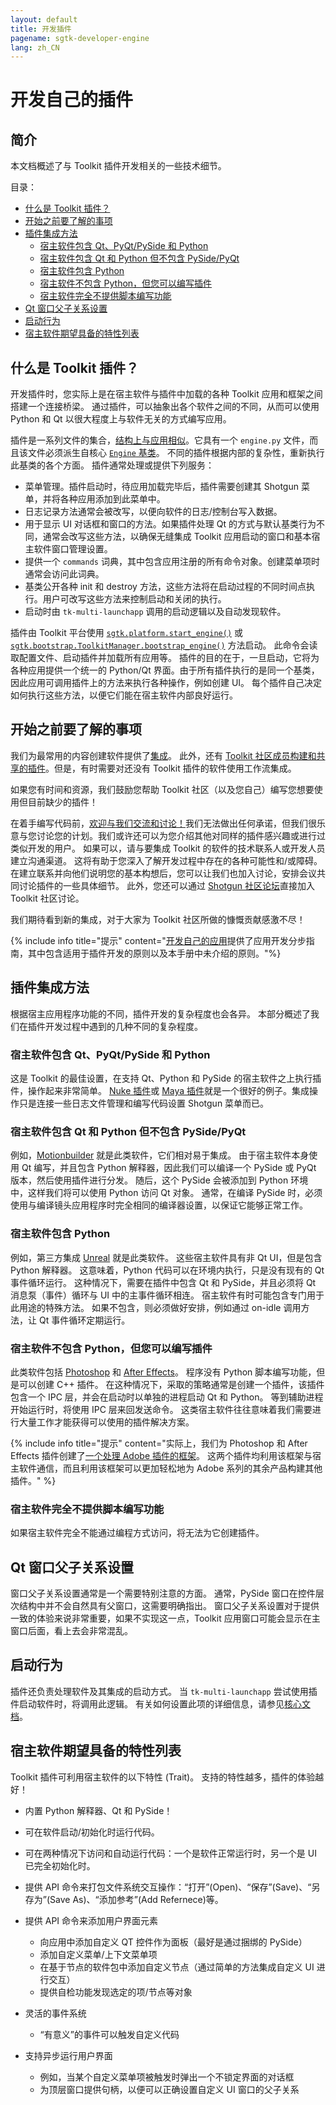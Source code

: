 ```yaml
---
layout: default
title: 开发插件
pagename: sgtk-developer-engine
lang: zh_CN
---
```


# 开发自己的插件

## 简介
本文档概述了与 Toolkit 插件开发相关的一些技术细节。

目录：
- [什么是 Toolkit 插件？](#what-is-a-toolkit-engine)
- [开始之前要了解的事项](#things-to-know-before-you-start)
- [插件集成方法](#approaches-to-engine-integration)
   - [宿主软件包含 Qt、PyQt/PySide 和 Python](#host-software-includes-qt-pyqtpyside-and-python)
   - [宿主软件包含 Qt 和 Python 但不包含 PySide/PyQt](#host-software-includes-qt-and-python-but-not-pysidepyqt)
   - [宿主软件包含 Python](#host-software-includes-python)
   - [宿主软件不包含 Python，但您可以编写插件](#host-software-does-not-contain-python-but-you-can-write-plugins)
   - [宿主软件完全不提供脚本编写功能](#host-software-provides-no-scriptability-at-all)
- [Qt 窗口父子关系设置](#qt-window-parenting)
- [启动行为](#startup-behavior)
- [宿主软件期望具备的特性列表](#host-software-wish-list)

## 什么是 Toolkit 插件？
开发插件时，您实际上是在宿主软件与插件中加载的各种 Toolkit 应用和框架之间搭建一个连接桥梁。
通过插件，可以抽象出各个软件之间的不同，从而可以使用 Python 和 Qt 以很大程度上与软件无关的方式编写应用。

插件是一系列文件的集合，[结构上与应用相似](sgtk-developer-app.md#anatomy-of-the-template-starter-app)。它具有一个 `engine.py` 文件，而且该文件必须派生自核心 [`Engine` 基类](https://github.com/shotgunsoftware/tk-core/blob/master/python/tank/platform/engine.py)。
不同的插件根据内部的复杂性，重新执行此基类的各个方面。
插件通常处理或提供下列服务：

- 菜单管理。插件启动时，待应用加载完毕后，插件需要创建其 Shotgun 菜单，并将各种应用添加到此菜单中。
- 日志记录方法通常会被改写，以便向软件的日志/控制台写入数据。
- 用于显示 UI 对话框和窗口的方法。如果插件处理 Qt 的方式与默认基类行为不同，通常会改写这些方法，以确保无缝集成 Toolkit 应用启动的窗口和基本宿主软件窗口管理设置。
- 提供一个 `commands` 词典，其中包含应用注册的所有命令对象。创建菜单项时通常会访问此词典。
- 基类公开各种 init 和 destroy 方法，这些方法将在启动过程的不同时间点执行。用户可改写这些方法来控制启动和关闭的执行。
- 启动时由 `tk-multi-launchapp` 调用的启动逻辑以及自动发现软件。

插件由 Toolkit 平台使用 [`sgtk.platform.start_engine()`](https://developer.shotgunsoftware.com/tk-core/platform.html#sgtk.platform.start_engine) 或 [`sgtk.bootstrap.ToolkitManager.bootstrap_engine()`](https://developer.shotgunsoftware.com/tk-core/initializing.html#sgtk.bootstrap.ToolkitManager.bootstrap_engine) 方法启动。
此命令会读取配置文件、启动插件并加载所有应用等。
插件的目的在于，一旦启动，它将为各种应用提供一个统一的 Python/Qt 界面。由于所有插件执行的是同一个基类，因此应用可调用插件上的方法来执行各种操作，例如创建 UI。
每个插件自己决定如何执行这些方法，以便它们能在宿主软件内部良好运行。

## 开始之前要了解的事项

我们为最常用的内容创建软件提供了[集成](https://support.shotgunsoftware.com/hc/zh-cn/articles/219039798)。
此外，还有 [Toolkit 社区成员构建和共享的插件](https://support.shotgunsoftware.com/hc/zh-cn/articles/219039828-Community-Shared-Integrations)。但是，有时需要对还没有 Toolkit 插件的软件使用工作流集成。

如果您有时间和资源，我们鼓励您帮助 Toolkit 社区（以及您自己）编写您想要使用但目前缺少的插件！

在着手编写代码前，[欢迎与我们交流和讨论！](toolkitsupport@shotgunsoftware.com)我们无法做出任何承诺，但我们很乐意与您讨论您的计划。我们或许还可以为您介绍其他对同样的插件感兴趣或进行过类似开发的用户。
如果可以，请与要集成 Toolkit 的软件的技术联系人或开发人员建立沟通渠道。
这将有助于您深入了解开发过程中存在的各种可能性和/或障碍。
在建立联系并向他们说明您的基本构想后，您可以让我们也加入讨论，安排会议共同讨论插件的一些具体细节。
此外，您还可以通过 [Shotgun 社区论坛](https://community.shotgunsoftware.com/c/pipeline)直接加入 Toolkit 社区讨论。

我们期待看到新的集成，对于大家为 Toolkit 社区所做的慷慨贡献感激不尽！

{% include info title="提示" content="[开发自己的应用](sgtk-developer-app.md)提供了应用开发分步指南，其中包含适用于插件开发的原则以及本手册中未介绍的原则。"%}

## 插件集成方法

根据宿主应用程序功能的不同，插件开发的复杂程度也会各异。
本部分概述了我们在插件开发过程中遇到的几种不同的复杂程度。


### 宿主软件包含 Qt、PyQt/PySide 和 Python
这是 Toolkit 的最佳设置，在支持 Qt、Python 和 PySide 的宿主软件之上执行插件，操作起来非常简单。
[Nuke 插件](https://github.com/shotgunsoftware/tk-nuke)或 [Maya 插件](https://github.com/shotgunsoftware/tk-maya)就是一个很好的例子。集成操作只是连接一些日志文件管理和编写代码设置 Shotgun 菜单而已。


### 宿主软件包含 Qt 和 Python 但不包含 PySide/PyQt
例如，[Motionbuilder](https://github.com/shotgunsoftware/tk-motionbuilder) 就是此类软件，它们相对易于集成。
由于宿主软件本身使用 Qt 编写，并且包含 Python 解释器，因此我们可以编译一个 PySide 或 PyQt 版本，然后使用插件进行分发。
随后，这个 PySide 会被添加到 Python 环境中，这样我们将可以使用 Python 访问 Qt 对象。
通常，在编译 PySide 时，必须使用与编译镜头应用程序时完全相同的编译器设置，以保证它能够正常工作。


### 宿主软件包含 Python
例如，第三方集成 [Unreal](https://github.com/ue4plugins/tk-unreal) 就是此类软件。
这些宿主软件具有非 Qt UI，但是包含 Python 解释器。
这意味着，Python 代码可以在环境内执行，只是没有现有的 Qt 事件循环运行。
这种情况下，需要在插件中包含 Qt 和 PySide，并且必须将 Qt 消息泵（事件）循环与 UI 中的主事件循环相连。
宿主软件有时可能包含专门用于此用途的特殊方法。
如果不包含，则必须做好安排，例如通过 on-idle 调用方法，让 Qt 事件循环定期运行。


### 宿主软件不包含 Python，但您可以编写插件
此类软件包括 [Photoshop](https://github.com/shotgunsoftware/tk-photoshopcc) 和 [After Effects](https://github.com/shotgunsoftware/tk-aftereffects)。
程序没有 Python 脚本编写功能，但是可以创建 C++ 插件。
在这种情况下，采取的策略通常是创建一个插件，该插件包含一个 IPC 层，并会在启动时以单独的进程启动 Qt 和 Python。
等到辅助进程开始运行时，将使用 IPC 层来回发送命令。
这类宿主软件往往意味着我们需要进行大量工作才能获得可以使用的插件解决方案。

{% include info title="提示" content="实际上，我们为 Photoshop 和 After Effects 插件创建了[一个处理 Adobe 插件的框架](https://github.com/shotgunsoftware/tk-framework-adobe)。
这两个插件均利用该框架与宿主软件通信，而且利用该框架可以更加轻松地为 Adobe 系列的其余产品构建其他插件。" %}


### 宿主软件完全不提供脚本编写功能
如果宿主软件完全不能通过编程方式访问，将无法为它创建插件。


## Qt 窗口父子关系设置
窗口父子关系设置通常是一个需要特别注意的方面。
通常，PySide 窗口在控件层次结构中并不会自然具有父窗口，这需要明确指出。
窗口父子关系设置对于提供一致的体验来说非常重要，如果不实现这一点，Toolkit 应用窗口可能会显示在主窗口后面，看上去会非常混乱。

## 启动行为
插件还负责处理软件及其集成的启动方式。
当 `tk-multi-launchapp` 尝试使用插件启动软件时，将调用此逻辑。
有关如何设置此项的详细信息，请参见[核心文档](https://developer.shotgunsoftware.com/tk-core/initializing.html?highlight=create_engine_launcher#launching-software)。

## 宿主软件期望具备的特性列表
Toolkit 插件可利用宿主软件的以下特性 (Trait)。
支持的特性越多，插件的体验越好！

- 内置 Python 解释器、Qt 和 PySide！
- 可在软件启动/初始化时运行代码。
- 可在两种情况下访问和自动运行代码：一个是软件正常运行时，另一个是 UI 已完全初始化时。
- 提供 API 命令来打包文件系统交互操作：“打开”(Open)、“保存”(Save)、“另存为”(Save As)、“添加参考”(Add Refernece)等。
- 提供 API 命令来添加用户界面元素

   - 向应用中添加自定义 QT 控件作为面板（最好是通过捆绑的 PySide）
   - 添加自定义菜单/上下文菜单项
   - 在基于节点的软件包中添加自定义节点（通过简单的方法集成自定义 UI 进行交互）
   - 提供自检功能发现选定的项/节点等对象
- 灵活的事件系统
   - “有意义”的事件可以触发自定义代码
- 支持异步运行用户界面
   - 例如，当某个自定义菜单项被触发时弹出一个不锁定界面的对话框
   - 为顶层窗口提供句柄，以便可以正确设置自定义 UI 窗口的父子关系